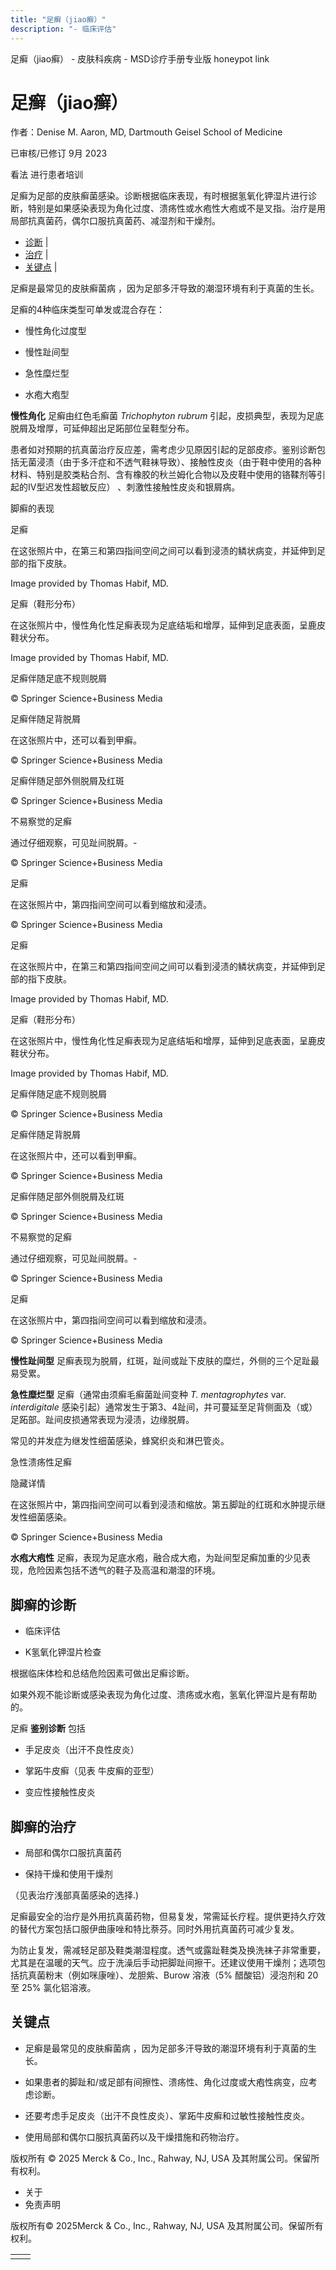 ```yaml
---
title: "足癣（jiao癣）"
description: "- 临床评估"
---
```


﻿足癣（jiao癣） - 皮肤科疾病 - MSD诊疗手册专业版 honeypot link

# 足癣（jiao癣）

作者：Denise M. Aaron, MD, Dartmouth Geisel School of Medicine

已审核/已修订 9月 2023

看法 进行患者培训

足癣为足部的皮肤癣菌感染。诊断根据临床表现，有时根据氢氧化钾湿片进行诊断，特别是如果感染表现为角化过度、溃疡性或水疱性大疱或不是叉指。治疗是用局部抗真菌药，偶尔口服抗真菌药、减湿剂和干燥剂。

- [诊断](#诊断_v8369770_zh) \|
- [治疗](#治疗_v8369773_zh) \|
- [关键点](#关键点_v46191604_zh) \|

足癣是最常见的皮肤癣菌病 ，因为足部多汗导致的潮湿环境有利于真菌的生长。

足癣的4种临床类型可单发或混合存在：

- 慢性角化过度型

- 慢性趾间型

- 急性糜烂型

- 水疱大疱型


**慢性角化** 足癣由红色毛癣菌 _Trichophyton rubrum_ 引起，皮损典型，表现为足底脱屑及增厚，可延伸超出足跖部位呈鞋型分布。

患者如对预期的抗真菌治疗反应差，需考虑少见原因引起的足部皮疹。鉴别诊断包括无菌浸渍（由于多汗症和不透气鞋袜导致）、接触性皮炎（由于鞋中使用的各种材料、特别是胶类粘合剂、含有橡胶的秋兰姆化合物以及皮鞋中使用的铬鞣剂等引起的IV型迟发性超敏反应） 、刺激性接触性皮炎和银屑病。

脚癣的表现



足癣

在这张照片中，在第三和第四指间空间之间可以看到浸渍的鳞状病变，并延伸到足部的指下皮肤。

Image provided by Thomas Habif, MD.



足癣（鞋形分布）

在这张照片中，慢性角化性足癣表现为足底结垢和增厚，延伸到足底表面，呈鹿皮鞋状分布。

Image provided by Thomas Habif, MD.



足癣伴随足底不规则脱屑

© Springer Science+Business Media



足癣伴随足背脱屑

在这张照片中，还可以看到甲癣。

© Springer Science+Business Media



足癣伴随足部外侧脱屑及红斑

© Springer Science+Business Media



不易察觉的足癣

通过仔细观察，可见趾间脱屑。-

© Springer Science+Business Media



足癣

在这张照片中，第四指间空间可以看到缩放和浸渍。

© Springer Science+Business Media



足癣

在这张照片中，在第三和第四指间空间之间可以看到浸渍的鳞状病变，并延伸到足部的指下皮肤。

Image provided by Thomas Habif, MD.



足癣（鞋形分布）

在这张照片中，慢性角化性足癣表现为足底结垢和增厚，延伸到足底表面，呈鹿皮鞋状分布。

Image provided by Thomas Habif, MD.



足癣伴随足底不规则脱屑

© Springer Science+Business Media



足癣伴随足背脱屑

在这张照片中，还可以看到甲癣。

© Springer Science+Business Media



足癣伴随足部外侧脱屑及红斑

© Springer Science+Business Media



不易察觉的足癣

通过仔细观察，可见趾间脱屑。-

© Springer Science+Business Media



足癣

在这张照片中，第四指间空间可以看到缩放和浸渍。

© Springer Science+Business Media

**慢性趾间型** 足癣表现为脱屑，红斑，趾间或趾下皮肤的糜烂，外侧的三个足趾最易受累。

**急性糜烂型** 足癣（通常由须癣毛癣菌趾间变种 _T. mentagrophytes_ var. _interdigitale_ 感染引起）通常发生于第3、4趾间，并可蔓延至足背侧面及（或）足跖部。趾间皮损通常表现为浸渍，边缘脱屑。

常见的并发症为继发性细菌感染，蜂窝织炎和淋巴管炎。

急性溃疡性足癣



隐藏详情

在这张照片中，第四指间空间可以看到浸渍和缩放。第五脚趾的红斑和水肿提示继发性细菌感染。

© Springer Science+Business Media

**水疱大疱性** 足癣，表现为足底水疱，融合成大疱，为趾间型足癣加重的少见表现，危险因素包括不透气的鞋子及高温和潮湿的环境。

## 脚癣的诊断

- 临床评估

- K氢氧化钾湿片检查


根据临床体检和总结危险因素可做出足癣诊断。

如果外观不能诊断或感染表现为角化过度、溃疡或水疱，氢氧化钾湿片是有帮助的。

足癣 **鉴别诊断** 包括

- 手足皮炎（出汗不良性皮炎）

- 掌跖牛皮癣（见表 牛皮癣的亚型）

- 变应性接触性皮炎


## 脚癣的治疗

- 局部和偶尔口服抗真菌药

- 保持干燥和使用干燥剂


（见表治疗浅部真菌感染的选择.)

足癣最安全的治疗是外用抗真菌药物，但易复发，常需延长疗程。提供更持久疗效的替代方案包括口服伊曲康唑和特比萘芬。同时外用抗真菌药可减少复发。

为防止复发，需减轻足部及鞋类潮湿程度。透气或露趾鞋类及换洗袜子非常重要，尤其是在温暖的天气。应于洗澡后手动把脚趾间擦干。还建议使用干燥剂；选项包括抗真菌粉末（例如咪康唑）、龙胆紫、Burow 溶液（5% 醋酸铝）浸泡剂和 20 至 25% 氯化铝溶液。

## 关键点

- 足癣是最常见的皮肤癣菌病 ，因为足部多汗导致的潮湿环境有利于真菌的生长。

- 如果患者的脚趾和/或足部有间擦性、溃疡性、角化过度或大疱性病变，应考虑诊断。

- 还要考虑手足皮炎（出汗不良性皮炎）、掌跖牛皮癣和过敏性接触性皮炎。

- 使用局部和偶尔口服抗真菌药以及干燥措施和药物治疗。




版权所有 © 2025
Merck & Co., Inc., Rahway, NJ, USA 及其附属公司。保留所有权利。

- 关于
- 免责声明

版权所有© 2025Merck & Co., Inc., Rahway, NJ, USA 及其附属公司。保留所有权利。

|     |     |
| --- | --- |
|  |  |